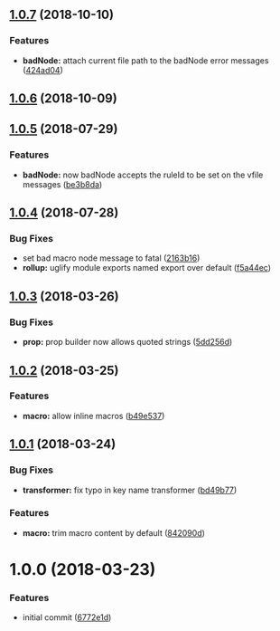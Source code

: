 <a name="1.0.7"></a>
## [1.0.7](https://github.com/dimerapp/remark-macro/compare/v1.0.6...v1.0.7) (2018-10-10)


### Features

* **badNode:** attach current file path to the badNode error messages ([424ad04](https://github.com/dimerapp/remark-macro/commit/424ad04))



<a name="1.0.6"></a>
## [1.0.6](https://github.com/dimerapp/remark-macro/compare/v1.0.5...v1.0.6) (2018-10-09)



<a name="1.0.5"></a>
## [1.0.5](https://github.com/dimerapp/remark-macro/compare/v1.0.4...v1.0.5) (2018-07-29)


### Features

* **badNode:** now badNode accepts the ruleId to be set on the vfile messages ([be3b8da](https://github.com/dimerapp/remark-macro/commit/be3b8da))



<a name="1.0.4"></a>
## [1.0.4](https://github.com/dimerapp/remark-macro/compare/v1.0.3...v1.0.4) (2018-07-28)


### Bug Fixes

* set bad macro node message to fatal ([2163b16](https://github.com/dimerapp/remark-macro/commit/2163b16))
* **rollup:** uglify module exports named export over default ([f5a44ec](https://github.com/dimerapp/remark-macro/commit/f5a44ec))



<a name="1.0.3"></a>
## [1.0.3](https://github.com/poppinss/remark-macro/compare/v1.0.2...v1.0.3) (2018-03-26)


### Bug Fixes

* **prop:** prop builder now allows quoted strings ([5dd256d](https://github.com/poppinss/remark-macro/commit/5dd256d))



<a name="1.0.2"></a>
## [1.0.2](https://github.com/poppinss/remark-macro/compare/v1.0.1...v1.0.2) (2018-03-25)


### Features

* **macro:** allow inline macros ([b49e537](https://github.com/poppinss/remark-macro/commit/b49e537))



<a name="1.0.1"></a>
## [1.0.1](https://github.com/poppinss/remark-macro/compare/v1.0.0...v1.0.1) (2018-03-24)


### Bug Fixes

* **transformer:** fix typo in key name transformer ([bd49b77](https://github.com/poppinss/remark-macro/commit/bd49b77))


### Features

* **macro:** trim macro content by default ([842090d](https://github.com/poppinss/remark-macro/commit/842090d))



<a name="1.0.0"></a>
# 1.0.0 (2018-03-23)


### Features

* initial commit ([6772e1d](https://github.com/poppinss/remark-macro/commit/6772e1d))



